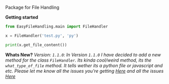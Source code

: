 Package for File Handling

**Getting started**
```py
from EasyFileHandling.main import FileHandler

x = FileHandler('test.py', 'py')

print(x.get_file_content()) 

```

**Whats New?**
*Version: `1.1.0`: In Version `1.1.0` I have decided to add a new method for the class `FileHandler`. Its kinda cool/weird method, its the `what_type_of_file` method. It tells wether its a python file or javascript and etc. Please let me know all the issues you're getting [Here](https://github.com/ProjectsWithPython/FileHandling) and all the issues [Here](https://github.com/ProjectsWithPython/FileHandling/issues)*